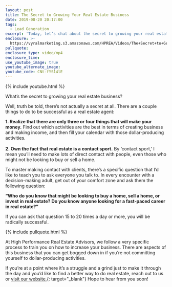 ```yaml
---
layout: post
title: The Secret to Growing Your Real Estate Business
date: 2019-08-20 20:17:00
tags:
  - Lead Generation
excerpt: 'Today, let’s chat about the secret to growing your real estate business.'
enclosure: >-
  https://vyralmarketing.s3.amazonaws.com/HPREA/Videos/The+Secret+to+Growing+Your+Real+Estate+Business+-+Charlotte+Real+Estate+Agent.mp4
pullquote:
enclosure_type: video/mp4
enclosure_time:
use_youtube_image: true
youtube_alternate_image:
youtube_code: CNt-fYS14lE
---
```


{% include youtube.html %}

What’s the secret to growing your real estate business?

Well, truth be told, there’s not actually a secret at all. There are a couple things to do to be successful as a real estate agent:

**1\. Realize that there are only three or four things that will make your money.** Find out which activities are the best in terms of creating business and making income, and then fill your calendar with those dollar-producing activities.<br><br>**2\. Own the fact that real estate is a contact sport.** By ‘contact sport,’ I mean you’ll need to make lots of direct contact with people, even those who might not be looking to buy or sell a home.&nbsp;

To master making contact with clients, there’s a specific question that I’d like to teach you to ask everyone you talk to. In every encounter with a decision-making adult, get out of your comfort zone and ask them the following question:&nbsp;

**“Who do you know that might be looking to buy a home, sell a home, or invest in real estate? Do you know anyone looking for a fast-paced career in real estate?”&nbsp;**

If you can ask that question 15 to 20 times a day or more, you will be radically successful.&nbsp;

{% include pullquote.html %}

At High Performance Real Estate Advisors, we follow a very specific process to train you on how to increase your business. There are aspects of this business that you can get bogged down in if you’re not committing yourself to dollar-producing activities.

If you’re at a point where it’s a struggle and a grind just to make it through the day and you’d like to find a better way to do real estate, reach out to us or [visit our website.](https://bebettercharlotte.com){: target="_blank"} Hope to hear from you soon\!<br>&nbsp;

&nbsp;
